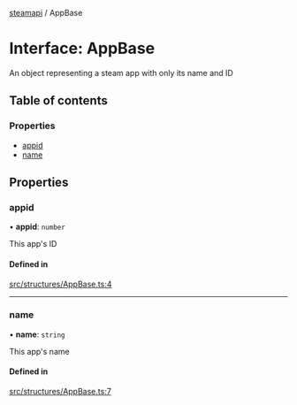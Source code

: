 [steamapi](../README.md) / AppBase

# Interface: AppBase

An object representing a steam app with only its name and ID

## Table of contents

### Properties

- [appid](AppBase.md#appid)
- [name](AppBase.md#name)

## Properties

### appid

• **appid**: `number`

This app's ID

#### Defined in

[src/structures/AppBase.ts:4](https://github.com/xDimGG/node-steamapi/blob/b7dfdb7/src/structures/AppBase.ts#L4)

___

### name

• **name**: `string`

This app's name

#### Defined in

[src/structures/AppBase.ts:7](https://github.com/xDimGG/node-steamapi/blob/b7dfdb7/src/structures/AppBase.ts#L7)
